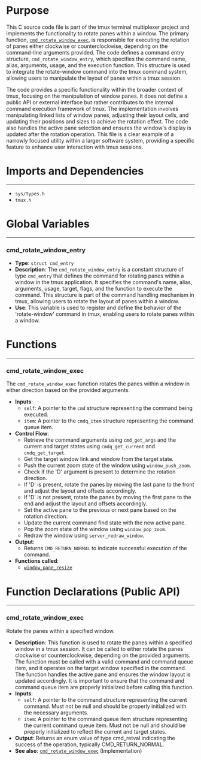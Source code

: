 # Purpose
This C source code file is part of the tmux terminal multiplexer project and implements the functionality to rotate panes within a window. The primary function, [`cmd_rotate_window_exec`](#cmd_rotate_window_exec), is responsible for executing the rotation of panes either clockwise or counterclockwise, depending on the command-line arguments provided. The code defines a command entry structure, `cmd_rotate_window_entry`, which specifies the command name, alias, arguments, usage, and the execution function. This structure is used to integrate the rotate-window command into the tmux command system, allowing users to manipulate the layout of panes within a tmux session.

The code provides a specific functionality within the broader context of tmux, focusing on the manipulation of window panes. It does not define a public API or external interface but rather contributes to the internal command execution framework of tmux. The implementation involves manipulating linked lists of window panes, adjusting their layout cells, and updating their positions and sizes to achieve the rotation effect. The code also handles the active pane selection and ensures the window's display is updated after the rotation operation. This file is a clear example of a narrowly focused utility within a larger software system, providing a specific feature to enhance user interaction with tmux sessions.
# Imports and Dependencies

---
- `sys/types.h`
- `tmux.h`


# Global Variables

---
### cmd_rotate_window_entry
- **Type**: `struct cmd_entry`
- **Description**: The `cmd_rotate_window_entry` is a constant structure of type `cmd_entry` that defines the command for rotating panes within a window in the tmux application. It specifies the command's name, alias, arguments, usage, target, flags, and the function to execute the command. This structure is part of the command handling mechanism in tmux, allowing users to rotate the layout of panes within a window.
- **Use**: This variable is used to register and define the behavior of the 'rotate-window' command in tmux, enabling users to rotate panes within a window.


# Functions

---
### cmd_rotate_window_exec<!-- {{#callable:cmd_rotate_window_exec}} -->
The `cmd_rotate_window_exec` function rotates the panes within a window in either direction based on the provided arguments.
- **Inputs**:
    - `self`: A pointer to the `cmd` structure representing the command being executed.
    - `item`: A pointer to the `cmdq_item` structure representing the command queue item.
- **Control Flow**:
    - Retrieve the command arguments using `cmd_get_args` and the current and target states using `cmdq_get_current` and `cmdq_get_target`.
    - Get the target window link and window from the target state.
    - Push the current zoom state of the window using `window_push_zoom`.
    - Check if the 'D' argument is present to determine the rotation direction.
    - If 'D' is present, rotate the panes by moving the last pane to the front and adjust the layout and offsets accordingly.
    - If 'D' is not present, rotate the panes by moving the first pane to the end and adjust the layout and offsets accordingly.
    - Set the active pane to the previous or next pane based on the rotation direction.
    - Update the current command find state with the new active pane.
    - Pop the zoom state of the window using `window_pop_zoom`.
    - Redraw the window using `server_redraw_window`.
- **Output**:
    - Returns `CMD_RETURN_NORMAL` to indicate successful execution of the command.
- **Functions called**:
    - [`window_pane_resize`](tmux.h.driver.md#window_pane_resize)


# Function Declarations (Public API)

---
### cmd_rotate_window_exec<!-- {{#callable_declaration:cmd_rotate_window_exec}} -->
Rotate the panes within a specified window.
- **Description**: This function is used to rotate the panes within a specified window in a tmux session. It can be called to either rotate the panes clockwise or counterclockwise, depending on the provided arguments. The function must be called with a valid command and command queue item, and it operates on the target window specified in the command. The function handles the active pane and ensures the window layout is updated accordingly. It is important to ensure that the command and command queue item are properly initialized before calling this function.
- **Inputs**:
    - `self`: A pointer to the command structure representing the current command. Must not be null and should be properly initialized with the necessary arguments.
    - `item`: A pointer to the command queue item structure representing the current command queue item. Must not be null and should be properly initialized to reflect the current and target states.
- **Output**: Returns an enum value of type cmd_retval indicating the success of the operation, typically CMD_RETURN_NORMAL.
- **See also**: [`cmd_rotate_window_exec`](#cmd_rotate_window_exec)  (Implementation)


